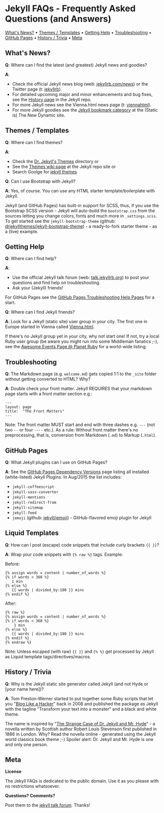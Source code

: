 # Jekyll FAQs - Frequently Asked Questions (and Answers)

[What's News?](#whats-news) • 
[Themes / Templates](#themes--templates) • 
[Getting Help](#getting-help) • 
[Troubleshooting](#troubleshooting) •
[GitHub Pages](#github-pages) •
[History / Trivia](#history--trivia) •
[Meta](#meta)



## What's News?

**Q**: Where can I find the latest (and greatest) Jekyll news and goodies?

**A**: 

- Check the official Jekyll news blog (web: [jekyllrb.com/news](http://jekyllrb.com/news)) 
  or the Twitter page (t: [jekyllrb](https://twitter.com/jekyllrb)).
- For detailed upcoming major and minor enhancements and bug fixes, see the [History page](https://github.com/jekyll/jekyll/blob/master/History.markdown) in the Jekyll repo.
- For more Jekyll news see the Vienna.html news page (t: [viennahtml](https://twitter.com/viennahtml)).
- For more Jekyll goodies see the [Jekyll bookmark category](http://www.thenewdynamic.org/tool/jekyll/) at the (Static is) The New Dynamic site.


## Themes / Templates

**Q**: Where can I find themes?

**A**:

- Check the [Dr. Jekyll's Themes](https://drjekyllthemes.github.io/) directory or
- See the [Themes wiki page](https://github.com/jekyll/jekyll/wiki/Themes) at the Jekyll repo site or
- Search Goolge for [jekyll themes](http://google.com/?q=jekyll+themes) 

**Q**: Can I use Bootstrap with Jekyll?

**A**: Yes, of course. You can use any HTML starter template/boilerplate with Jekyll.

Jekyll (and GitHub Pages) has built-in support for SCSS, thus, if you use the Bootstrap SCSS version - Jekyll
will auto-build the `bootstrap.css` from the sources letting you change colors,  fonts and much more
in `_settings.scss`.
To get started see the `jekyll-bootstrap-theme` (github: [drjekyllthemes/jekyll-bootstrap-theme](https://github.com/drjekyllthemes/jekyll-bootstrap-theme)) - a ready-to-fork starter theme - as a (live) example.



## Getting Help 


**Q**: Where can I find help?

**A**:

- Use the official Jekyll talk forum (web: [talk.jekyllrb.org](https://talk.jekyllrb.com/)) 
  to post your questions and find help on troubleshooting.
- Ask your (Jekyll) friends!


For GitHub Pages see the [GitHub Pages Troubleshooting Help Pages](https://help.github.com/categories/github-pages-troubleshooting/)
for a start. 


**Q**: Where can I find Jekyll friends?

**A**: Look for a Jekyll (static site) user group in your city. The first one in Europe 
started in Vienna called [Vienna.html](https://twitter.com/viennahtml).

If there's no Jekyll group yet in your city, why not start one! 
If not, try a local Ruby user group (be aware you might run into some Middleman fanatics ;-),
 see the [Awesome Events Page @ Planet Ruby](https://github.com/planetruby/awesome-events) for a world-wide listing.  


## Troubleshooting

**Q**: The Markdown page (e.g. `welcome.md`) gets copied 1:1 to the `_site` folder 
without getting converted to HTML? Why?

**A**: Double check your front matter. Jekyll REQUIRES that your markdown page starts with a front matter section e.g.:

~~~
---
layout: page
title:  "The Front Matters"
---
~~~

Note: The front matter MUST start and end with three dashes e.g. `---` (not two `--` or four `----` etc.). As a rule: Without front matter there's no preprocessing, that is, conversion from Markdown (`.md`) to Markup (`.html`).



## GitHub Pages

**Q**: What Jekyll plugins can I use on GitHub Pages?

**A**: See the [GitHub Pages Dependency Versions](https://pages.github.com/versions/) page 
listing all installed (white-listed) Jekyll Plugins.
In Aug/2015 the list includes:

- `jekyll-coffeescript`
- `jekyll-sass-converter`
- `jekyll-mentions`
- `jekyll-redirect-from`
- `jekyll-sitemap`
- `jekyll-feed`
- `jemoji`  (github: [jekyll/jemoji](https://github.com/jekyll/jemoji)) - GitHub-flavored emoji plugin for Jekyll


## Liquid Templates

**Q**: How can I post (escape) code snippets that include curly brackets `{{ }}`?

**A**: Wrap your code snippets with `{% raw %}` tags. Example:

Before:

~~~
{% assign words = content | number_of_words %}
{% if words < 360 %}
   1 min
{% else %}
   {{ words | divided_by:180 }} mins
{% endif %}
~~~

After:  

~~~
{% raw %}
{% assign words = content | number_of_words %}
{% if words < 360 %}
    1 min
{% else %}
   {{ words | divided_by:180 }} mins
{% endif %}
{% endraw %}
~~~

Note: Unless escaped (with raw) `{{ }}` and `{% %}` get processed by Jekyll 
as Liquid template tags/directives/macros.



## History / Trivia

**Q**: Why is the Jekyll static site generator called Jekyll (and not Hyde or [your name here])?

**A**: Tom Preston-Werner started to put together some Ruby scripts that let you
"[Blog Like a Hacker](http://tom.preston-werner.com/2008/11/17/blogging-like-a-hacker.html)" back in 2008
and published the package as Jekyll with 
the tagline "Transform your text into a monster" and a black and white theme. 

The name is inspired by "[The Strange Case of Dr. Jekyll and Mr. Hyde](http://drjekyllthemes.github.io/jekyll-book-theme/)" - a novella written by 
Scottish author Robert Louis Stevenson first published in 1886 in London. 
Why? Read the novella online - generated using the Jekyll world classics book theme ;-) 
Spoiler alert:  Dr. Jekyll and Mr. Hyde is one and only one person. 




## Meta

**License** 

The Jekyll FAQs is dedicated to the public domain. 
Use it as you please with no restrictions whatsoever.

**Questions? Comments?**

Post them to the [jekyll talk forum](https://talk.jekyllrb.com). Thanks!


